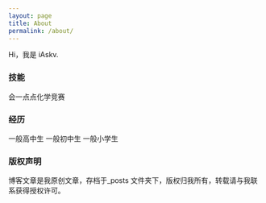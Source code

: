 ```yaml
---
layout: page
title: About
permalink: /about/
---
```


Hi，我是 iAskv.

### 技能

会一点点化学竞赛

### 经历

一般高中生
一般初中生
一般小学生

### 版权声明

博客文章是我原创文章，存档于_posts 文件夹下，版权归我所有，转载请与我联系获得授权许可。

